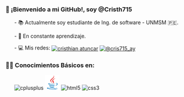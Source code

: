 <h3>👋 ¡Bienvenido a mi GitHub!, soy @Cristh715</h3>
<ul>
<p>- 📚 Actualmente soy estudiante de Ing. de software - UNMSM 🇵🇪.</p>
<p>- 👀 En constante aprendizaje.</p>
<p>- 💻 Mis redes: <a href="https://fb.com/cristhian.atuncaryataco/" target="blank"><img align="center" src="https://raw.githubusercontent.com/rahuldkjain/github-profile-readme-generator/master/src/images/icons/Social/facebook.svg" alt="cristhian atuncar" height="30" width="40" /></a>
<a href="https://instagram.com/cris715_ay" target="blank"><img align="center" src="https://raw.githubusercontent.com/rahuldkjain/github-profile-readme-generator/master/src/images/icons/Social/instagram.svg" alt="@cris715_ay" height="30" width="40" /></a>
</p></ul>

<h3 align="left">👨‍💻 Conocimientos Básicos en:</h3>
<ul>
<p><img src="https://upload.wikimedia.org/wikipedia/commons/1/18/ISO_C%2B%2B_Logo.svg" alt="cplusplus" width="40" height="40"/> 
<img src="https://raw.githubusercontent.com/devicons/devicon/master/icons/java/java-original.svg" alt="java" width="40" height="40"/>
<img src="https://cdn-icons-png.flaticon.com/512/732/732212.png" alt="html5" width="40" height="40"/>
<img src="https://www.labsrc.com/wp-content/uploads/2022/03/css3.png" alt="css3" width="41" height="41"/></p></ul>

<!---
Cristh715/Cristh715 is a ✨ special ✨ repository because its `README.md` (this file) appears on your GitHub profile.
You can click the Preview link to take a look at your changes.
--->
